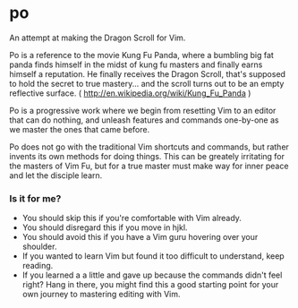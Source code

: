 po
==

An attempt at making the Dragon Scroll for Vim. 

Po is a reference to the movie Kung Fu Panda, where a bumbling big fat panda finds himself in the midst of kung fu masters and finally earns himself a reputation. He finally receives the Dragon Scroll, that's supposed to hold the secret to true mastery... and the scroll turns out to be an empty reflective surface. ( http://en.wikipedia.org/wiki/Kung_Fu_Panda )

Po is a progressive work where we begin from resetting Vim to an editor that can do nothing, and unleash features and commands one-by-one as we master the ones that came before.

Po does not go with the traditional Vim shortcuts and commands, but rather invents its own methods for doing things. This can be greately irritating for the masters of Vim Fu, but for a true master must make way for inner peace and let the disciple learn.

### Is it for me?

 * You should skip this if you're comfortable with Vim already. 
 * You should disregard this if you move in hjkl.
 * You should avoid this if you have a Vim guru hovering over your shoulder.
 * If you wanted to learn Vim but found it too difficult to understand, keep reading.
 * If you learned a a little and gave up because the commands didn't feel right? Hang in there, you might find this a good starting point for your own journey to mastering editing with Vim.
 